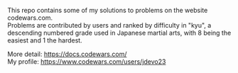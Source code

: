 This repo contains some of my solutions to problems on the website codewars.com.<br/> Problems are contributed by users and ranked by difficulty in "kyu", a descending numbered grade used in Japanese martial arts, with 8 being the easiest and 1 the hardest.

More detail: https://docs.codewars.com/<br/>
My profile: https://www.codewars.com/users/jdevo23
